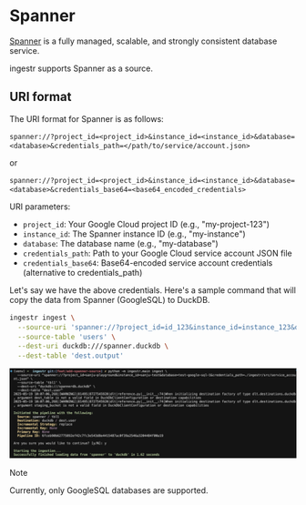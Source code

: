 # Spanner
[Spanner](https://cloud.google.com/spanner) is a fully managed, scalable, and strongly consistent database service.

ingestr supports Spanner as a source.

## URI format
The URI format for Spanner is as follows:


```plaintext
spanner://?project_id=<project_id>&instance_id=<instance_id>&database=<database>&credentials_path=</path/to/service/account.json>
```
or
```plaintext
spanner://?project_id=<project_id>&instance_id=<instance_id>&database=<database>&credentials_base64=<base64_encoded_credentials>
```

URI parameters:
- `project_id`: Your Google Cloud project ID (e.g., "my-project-123")
- `instance_id`: The Spanner instance ID (e.g., "my-instance")
- `database`: The database name (e.g., "my-database")
- `credentials_path`: Path to your Google Cloud service account JSON file
- `credentials_base64`: Base64-encoded service account credentials (alternative to credentials_path)

Let's say we have the above credentials. Here's a sample command that will copy the data from Spanner (GoogleSQL) to DuckDB.

```sh
ingestr ingest \
  --source-uri 'spanner://?project_id=id_123&instance_id=instance_123&database=db_123&credentials_path=./service_account.json' \
  --source-table 'users' \
  --dest-uri duckdb:///spanner.duckdb \
  --dest-table 'dest.output'

```

<img alt="pipedrive_img" src="../media/spanner_ingestion.png"/>

> [!NOTE]
> Currently, only GoogleSQL databases are supported.


